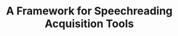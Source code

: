 ---
layout: poster
category: 'Poster'
title: "A Framework for Speechreading Acquisition Tools"
authors: Benjamin M. Gorman
image-url: "/assets/images/posters/BenjaminGorman_SICSA_PHD_Poster.png"
---
